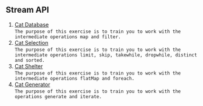 ## Stream API
1. [Cat Database](https://github.com/pp8a/Professional_Java_SE_Development/tree/main/Stream%20API/cat-database) <br/> ```The purpose of this exercise is to train you to work with the intermediate operations map and filter.```
2. [Cat Selection](https://github.com/pp8a/Professional_Java_SE_Development/tree/main/Stream%20API/cat-selection)<br/> ```The purpose of this exercise is to train you to work with the intermediate operations limit, skip, takewhile, dropwhile, distinct and sorted.```
3. [Cat Shelter](https://github.com/pp8a/Professional_Java_SE_Development/tree/main/Stream%20API/cat-shelter) <br/> ```The purpose of this exercise is to train you to work with the intermediate operations flatMap and foreach.```
4. [Cat Generator](https://github.com/pp8a/Professional_Java_SE_Development/tree/main/Stream%20API/cat-generator) <br/> ```The purpose of this exercise is to train you to work with the operations generate and iterate.```
